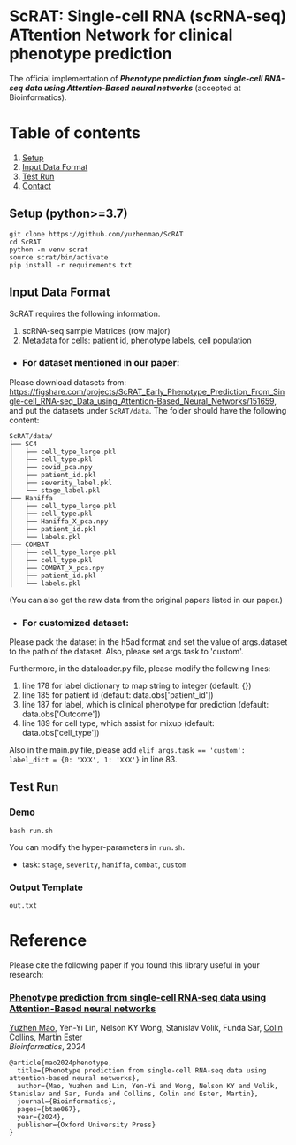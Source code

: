 ScRAT: Single-cell RNA (scRNA-seq) ATtention Network for clinical phenotype prediction
==========

The official implementation of _**Phenotype prediction from single-cell RNA-seq data using Attention-Based neural networks**_ (accepted at Bioinformatics).


# Table of contents
1. [Setup](#setup)
2. [Input Data Format](#input-data-format)
3. [Test Run](#test-run)
4. [Contact](#contact)

## Setup (python>=3.7)

```
git clone https://github.com/yuzhenmao/ScRAT
cd ScRAT
python -m venv scrat
source scrat/bin/activate
pip install -r requirements.txt
```

## Input Data Format
ScRAT requires the following information.
1) scRNA-seq sample Matrices (row major)
2) Metadata for cells: patient id, phenotype labels, cell population

* ### For dataset mentioned in our paper:
Please download datasets from: https://figshare.com/projects/ScRAT_Early_Phenotype_Prediction_From_Single-cell_RNA-seq_Data_using_Attention-Based_Neural_Networks/151659, and put the datasets under `ScRAT/data`. The folder should have the following content:
```
ScRAT/data/
├── SC4
│   ├── cell_type_large.pkl
│   ├── cell_type.pkl
│   ├── covid_pca.npy
│   ├── patient_id.pkl
│   ├── severity_label.pkl
│   └── stage_label.pkl
├── Haniffa
│   ├── cell_type_large.pkl
│   ├── cell_type.pkl
│   ├── Haniffa_X_pca.npy
│   ├── patient_id.pkl
│   └── labels.pkl
├── COMBAT
│   ├── cell_type_large.pkl
│   ├── cell_type.pkl
│   ├── COMBAT_X_pca.npy
│   ├── patient_id.pkl
│   └── labels.pkl

```
(You can also get the raw data from the original papers listed in our paper.)

* ###  For customized dataset:
Please pack the dataset in the h5ad format and set the value of args.dataset to the path of the dataset. Also, please set args.task to 'custom'.

Furthermore, in the dataloader.py file, please modify the following lines: 
  1) line 178 for label dictionary to map string to integer (default: {})
  2) line 185 for patient id (default: data.obs['patient_id'])
  3) line 187 for label, which is clinical phenotype for prediction (default: data.obs['Outcome']) 
  4) line 189 for cell type, which assist for mixup (default: data.obs['cell_type'])

Also in the main.py file, please add `elif args.task == 'custom': label_dict = {0: 'XXX', 1: 'XXX'}` in line 83.
  
## Test Run
### Demo
```
bash run.sh
```

You can modify the hyper-parameters in `run.sh`.
- task: `stage`, `severity`, `haniffa`, `combat`, `custom`

### Output Template
`out.txt`

# Reference

Please cite the following paper if you found this library useful in your research:

### [Phenotype prediction from single-cell RNA-seq data using Attention-Based neural networks](https://academic.oup.com/bioinformatics/article/40/2/btae067/7613064)
[Yuzhen Mao](https://scholar.google.com/citations?user=9wKn1A0AAAAJ&hl=en), Yen-Yi Lin, Nelson KY Wong, Stanislav Volik, Funda Sar, [Colin Collins](https://collinslab.med.ubc.ca), [Martin Ester](https://sites.google.com/view/esterlab)\
*Bioinformatics*, 2024

```
@article{mao2024phenotype,
  title={Phenotype prediction from single-cell RNA-seq data using attention-based neural networks},
  author={Mao, Yuzhen and Lin, Yen-Yi and Wong, Nelson KY and Volik, Stanislav and Sar, Funda and Collins, Colin and Ester, Martin},
  journal={Bioinformatics},
  pages={btae067},
  year={2024},
  publisher={Oxford University Press}
}
```

